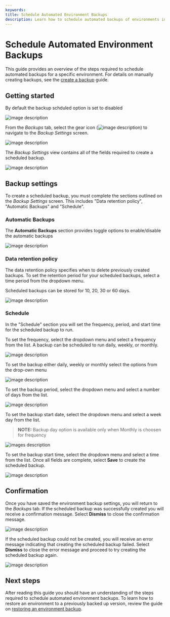 ```yaml
---
keywords:
title: Schedule Automated Environment Backups
description: Learn how to schedule automated backups of environments in Environment Operations Center.
---
```

# Schedule Automated Environment Backups

This guide provides an overview of the steps required to schedule automated backups for a specific environment. For details on manually creating backups, see the [create a backup](create-backup.md) guide.

## Getting started

By default the backup schduled option is set to disabled

![image description](Media/backup-default-disabled.png)

From the *Backups* tab, select the gear icon (![image description](images/gear-icon.png)) to navigate to the *Backup Settings* screen.

![image description](Media/backup-schdeule-button-new.png)

The *Backup Settings* view contains all of the fields required to create a scheduled backup.

![image description](Media/backup-schedule-page.png)

## Backup settings

To create a scheduled backup, you must complete the sections outlined on the *Backup Settings* screen. This includes "Data retention policy", "Automatic Backups" and "Schedule".

### Automatic Backups

The **Automatic Backups** section provides toggle options to enable/disable the automatic backups

![image description](Media/auto-backup-enable-new.png)

### Data retention policy

The data retention policy specifies when to delete previously created backups. To set the retention period for your scheduled backups, select a time period from the dropdown menu.

Scheduled backups can be stored for 10, 20, 30 or 60 days.

![image description](Media/backup-retention-policy-new.png)

### Schedule

In the "Schedule" section you will set the frequency, period, and start time for the scheduled backup to run.

To set the frequency, select the dropdown menu and select a frequency from the list. A backup can be scheduled to run daily, weekly, or monthly.

![image description](Media/backup-schedule-new.png)

To set the backup either daily, weekly or monthly select the options from the drop-own menu

![image description](Media/backup-daily-weekly.png)

To set the backup period, select the dropdown menu and select a number of days from the list.

![image description](Media/backup-period.png)

To set the backup start date, select the dropdown menu and select a week day from the list.

> **NOTE:** Backup day option is available only when Monthly is choosen for frequency

![images description](Media/backup-day.png)

To set the backup start time, select the dropdown menu and select a time from the list. Once all fields are complete, select **Save** to create the scheduled backup.

![image description](Media/backup-time.png)

## Confirmation

Once you have saved the environment backup settings, you will return to the *Backups* tab. If the scheduled backup was successfully created you will receive a confirmation message. Select **Dismiss** to close the confirmation message.

![image description](Media/schedule-success.png)

If the scheduled backup could not be created, you will receive an error message indicating that creating the scheduled backup failed. Select **Dismiss** to close the error message and proceed to try creating the scheduled backup again.

![image description](Media/schedule-failed.png)

## Next steps

After reading this guide you should have an understanding of the steps required to schedule automated environment backups. To learn how to restore an environment to a previously backed up version, review the guide on [restoring an environment backup](../environment-overview/create-an-environment#advanced-setup).
